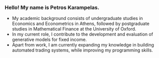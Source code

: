 ### Hello! My name is Petros Karampelas. 
- My academic background consists of undergraduate studies in Economics and Econometrics in Athens, followed by postgraduate studies in Mathematical Finance at the University of Oxford.
- In my current role, I contribute to the development and evaluation of generative models for fixed income.
- Apart from work, I am currently expanding my knowledge in building automated trading systems, while improving my programming skills.
<!--
**petros8/petros8** is a ✨ _special_ ✨ repository because its `README.md` (this file) appears on your GitHub profile.

Here are some ideas to get you started:

- 🔭 I’m currently working on ...
- 🌱 I’m currently learning ...
- 👯 I’m looking to collaborate on ...
- 🤔 I’m looking for help with ...
- 💬 Ask me about ...
- 📫 How to reach me: ...
- 😄 Pronouns: ...
- ⚡ Fun fact: ...
-->
